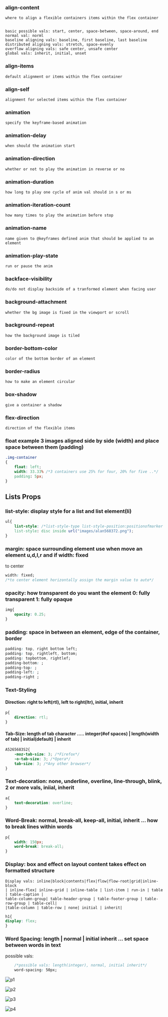 ### align-content
```
where to align a flexible containers items within the flex container


basic possible vals: start, center, space-between, space-around, end
normal val: norml
baseline aligning vals: baseline, first baseline, last baseline
distributed aligning vals: stretch, space-evenly
overflow aligning vals: safe center, unsafe center
global vals: inherit, initial, unset
```

### align-items
```
default alignment or items within the flex container
```

### align-self
```
alignment for selected items within the flex container
```

### animation
```
specify the keyframe-based animation
```

### animation-delay
```
when should the animation start
```

### animation-direction
```
whether or not to play the animation in reverse or no
```

### animation-duration
```
how long to play one cycle of anim val should in s or ms
```

### animation-iteration-count
```
how many times to play the animation before stop
```

### animation-name
```
name given to @keyframes defined anim that should be applied to an element
```

### animation-play-state
```
run or pause the anim
```

### backface-visibility
```
do/do not display backside of a tranformed element when facing user
```

### background-attachment
```
whether the bg image is fixed in the viewport or scroll
```

### background-repeat
```
how the background image is tiled
```

### border-bottom-color
```
color of the bottom border of an element
```

### border-radius
```
how to make an element circular
```

### box-shadow
```
give a container a shadow
```

### flex-direction
```
direction of the flexible items
```

### float example 3 images aligned side by side (width) and place space between them (padding)
```css
.img-container
{
	float: left;
	width: 33.33% /*3 containers use 25% for four, 20% for five ..*/
	padding: 5px;
}
```

## Lists Props
### list-style: display style for a list and list element(li)
```css
ul{
	list-style: /*list-style-type list-style-position:positionofmarker list-style-image*/
	list-style: disc inside url("images/alan568372.png");
}
```

### margin: space surrounding element use when move an element u,d,l,r and if width: fixed
to center
```css
width: fixed;
/*to center element horizontally assign the margin value to auto*/
```

### opacity: how transparent do you want the element 0: fully transparent 1: fully opaque
```css
img{
	opacity: 0.25;
}
```


### padding: space in between an element, edge of the container, border
```css
padding: top, right bottom left;
padding: top, rightleft, bottom;
padding: topbottom, rightlef;
padding-bottom: ; 
padding-top: ;
padding-left: ;
padding-right ;
```


### Text-Styling

#### Direction: right to left(rtl), left to right(ltr), initial, inherit
```css
p{
	direction: rtl;
}
```

#### Tab-Size: length of tab character ..... integer(#of spaces) | length(width of tab) | initial(default) | inherit
```css
A5265683S2{
	-moz-tab-size: 3; /*Firefox*/
	-o-tab-size: 3; /*Opera*/
	tab-size: 3; /*Any other browser*/
}
```

### Text-decoration: none, underline, overline, line-through, blink, 2 or more vals, iniial, inherit
```css
a{
	text-decoration: overline;
}
```

### Word-Break: normal, break-all, keep-all, initial, inherit ... how to break lines within words
```css
p{
	width: 150px;
	word-break: break-all;
}
```

### Display: box and effect on layout content takes effect on formatted structure
```
Display vals: inline|block|contents|flex|flow|flow-root|grid|inline-block
| inline-flex| inline-grid | inline-table | list-item | run-in | table | table-caption |
table-column-group| table-header-group | table-footer-group | table-row-group | table-cell|
|table-column | table-row | none| initial | inherit|
```

```css
h1{
display: flex;
}
```

### Word Spacing: length | normal | initial inherit ... set space between words in text
possible vals:
```css
	/*possible vals: length(integer), normal, initial inherit*/
	word-spacing: 50px;

```


![p1](https://user-images.githubusercontent.com/31806568/90336834-5927d700-dfd6-11ea-86ed-835a669ec813.png)

![p2](https://user-images.githubusercontent.com/31806568/90336837-5c22c780-dfd6-11ea-817a-8ab2729bd7ff.png)

![p3](https://user-images.githubusercontent.com/31806568/90336839-5f1db800-dfd6-11ea-8ae3-40211434513a.png)

![p4](https://user-images.githubusercontent.com/31806568/90336843-61801200-dfd6-11ea-9826-d08f08e820a3.png)
